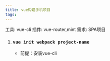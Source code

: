 ```yaml
---
title: vue构建手机项目
tags:
---
```


工具: vue-cli
插件: vue-router,mint
需求: SPA项目

1. ### `vue init webpack project-name`

    * 前提：安装vue-cli

